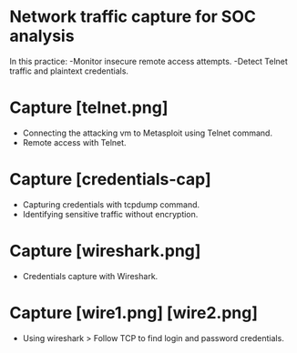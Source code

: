 # Network traffic capture for SOC analysis
In this practice: 
-Monitor insecure remote access attempts.
-Detect Telnet traffic and plaintext credentials.
# Capture [telnet.png]
- Connecting the attacking vm to Metasploit using Telnet command.
- Remote access with Telnet. 
# Capture [credentials-cap]
- Capturing credentials with tcpdump command.
- Identifying sensitive traffic without encryption.
# Capture [wireshark.png]
- Credentials capture with Wireshark.
# Capture [wire1.png] [wire2.png]
- Using wireshark > Follow TCP to find login and password credentials.
  
